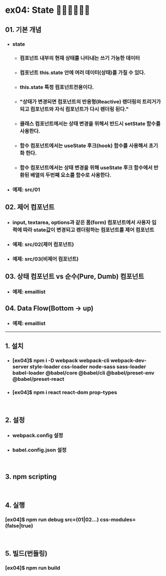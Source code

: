 # ex04: State 🥇🥇🥇🥇🥇🥇
##  01.  기본 개념
* ### state
  * ### 컴포넌트 내부의 현재 상태를 나타내는 쓰기 가능한 데이터
  * ### 컴포넌트 this.state 안에 여러 데이터(상태)를 가질 수 있다.
  * ### this.state 특정 컴포넌트전용이다.
  * ### "상태가 변경되면 컴포넌트의 반응형(Reactive) 렌더링의 트리거가 되고 컴포넌트와 자식 컴포넌트가 다시 렌더링 된다."
  * ### 클래스 컴포넌트에서는 상태 변경을 위해서 반드시 setState 함수를 사용한다.
  * ### 함수 컴포넌트에서는 useState 후크(hook) 함수를 사용해서 초기화 한다.
  * ### 함수 컴포넌트에서는 상태 변경을 위해 useState 후크 함수에서 반환된 배열의 두번째 요소를 함수로 사용한다.
* ### 예제: src/01
##  02.  제어 컴포넌트
* ### input, textarea, options과 같은 폼(form) 컴포넌트에서 사용자 입력에 따라 state값이 변경되고 렌더링하는 컴포넌트를 제어 컴포넌트
* ### 예제: src/02(제어 컴포넌트)
* ### 예제: src/03(비제어 컴포넌트)
##  03.  상태 컴포넌트 vs 순수(Pure, Dumb) 컴포넌트
* ### 예제: emaillist
##  04. Data Flow(Bottom -> up)
* ### 예제: emaillist


---
##  1. 설치
* ### [ex04]$ npm i -D webpack webpack-cli webpack-dev-server style-loader css-loader node-sass sass-loader babel-loader @babel/core @babel/cli @babel/preset-env @babel/preset-react
* ### [ex04]$ npm i react react-dom prop-types
&nbsp;
##  2. 설정
  * ###  webpack.config 설정
  * ###  babel.config.json 설정
&nbsp;
##  3. npm scripting
&nbsp;
##  4. 실행
### [ex04]$ npm run debug src=(01|02...) css-modules=(false|true)
&nbsp;
##  5. 빌드(번들링)
### [ex04]$ npm run build
